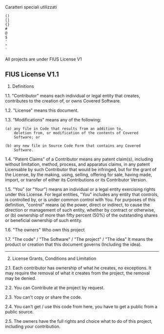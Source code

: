 Caratteri speciali utilizzati
```
()
[]
{}
#
@
$
'
"
`
```

All projects are under FIUS License V1

FIUS License V1.1
----------------------------------------------------------------
1. Definitions

1.1. "Contributor"
    means each individual or legal entity that creates, contributes to
    the creation of, or owns Covered Software.

1.2. "License"
    means this document.

1.3. "Modifications"
    means any of the following:

    (a) any file in Code that results from an addition to,
        deletion from, or modification of the contents of Covered
        Software; or

    (b) any new file in Source Code Form that contains any Covered
        Software.

1.4. "Patent Claims" of a Contributor
    means any patent claim(s), including without limitation, method,
    process, and apparatus claims, in any patent Licensable by such
    Contributor that would be infringed, but for the grant of the
    License, by the making, using, selling, offering for sale, having
    made, import, or transfer of either its Contributions or its
    Contributor Version.

1.5. "You" (or "Your")
    means an individual or a legal entity exercising rights under this
    License. For legal entities, "You" includes any entity that
    controls, is controlled by, or is under common control with You. For
    purposes of this definition, "control" means (a) the power, direct
    or indirect, to cause the direction or management of such entity,
    whether by contract or otherwise, or (b) ownership of more than
    fifty percent (50%) of the outstanding shares or beneficial
    ownership of such entity.

1.6. "The owners"
    Who own this project

1.7. "The code" / "The Software" / "The project" / "The idea"
    It means the product or creation that this document governs (Including the idea).

------------------------------------------------
2. License Grants, Conditions and Limitation

2.1. Each contributor has ownership of what he creates, no exceptions. 
    It may require the removal of what it creates from the project, 
    the removal may be denied.

2.2. You can Contribute at the project by request.

2.3. You can't copy or share the code.

2.4. You can't get / use this code from here, you have to get a public
    from a public source.

2.5. The owners have the full rights and choice what to do of this project,
    including your contribution.
